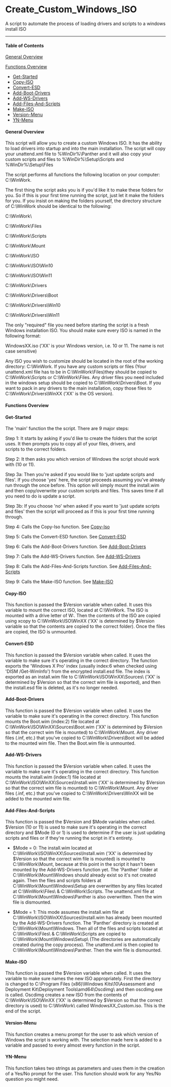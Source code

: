 # Create_Custom_Windows_ISO
A script to automate the process of loading drivers and scripts to a windows install ISO

-----
#### Table of Contents
[General Overview](https://github.com/optimuspryne/Create_Custom_Windows_ISO/edit/main/README.md#general-overview)

[Functions Overview](https://github.com/optimuspryne/Create_Custom_Windows_ISO/edit/main/README.md#functions-overview)

* [Get-Started](https://github.com/optimuspryne/Create_Custom_Windows_ISO/edit/main/README.md#get-started)
* [Copy-ISO](https://github.com/optimuspryne/Create_Custom_Windows_ISO/edit/main/README.md#copy-iso)
* [Convert-ESD](https://github.com/optimuspryne/Create_Custom_Windows_ISO/edit/main/README.md#convert-esd)
* [Add-Boot-Drivers](https://github.com/optimuspryne/Create_Custom_Windows_ISO/edit/main/README.md#add-boot-drivers)
* [Add-WS-Drivers](https://github.com/optimuspryne/Create_Custom_Windows_ISO/edit/main/README.md#add-ws-drivers)
* [Add-Files-And-Scripts](https://github.com/optimuspryne/Create_Custom_Windows_ISO/edit/main/README.md#add-files-and-scripts)
* [Make-ISO](https://github.com/optimuspryne/Create_Custom_Windows_ISO/edit/main/README.md#make-iso)
* [Version-Menu](https://github.com/optimuspryne/Create_Custom_Windows_ISO/edit/main/README.md#version-menu)
* [YN-Menu](https://github.com/optimuspryne/Create_Custom_Windows_ISO/edit/main/README.md#yn-menu)
	

#### General Overview


This script will allow you to create a custom Windows ISO.  It has the ability to load drivers into startup and into the main installation.  The script will copy your unattend.xml file to %WinDir%\Panther and it will also copy your custom scripts and files to %WinDir%\Setup\Scripts and %WinDir%\Setup\Files

The script performs all functions the following location on your computer: C:\WinWork.

The first thing the script asks you is if you'd like it to make these folders for you. So if this is your first time running the script, just let it make the folders for you.  If you insist on making the folders yourself, the directory structure of C:\WinWork should be identical to the following:

C:\WinWork\

C:\WinWork\Files
  
C:\WinWork\Scripts
  
C:\WinWork\Mount
  
C:\WinWork\ISO
     
C:\WinWork\ISO\Win10
     
C:\WinWork\ISO\Win11
  
C:\WinWork\Drivers
     
C:\WinWork\Drivers\Boot
     
C:\WinWork\Drivers\Win10
     
C:\WinWork\Drivers\Win11
     
The only "required" file you need before starting the script is a fresh Windows installation ISO.  You should make sure every ISO is named in the following format:

WindowsXX.iso ('XX' is your Windows version, i.e. 10 or 11.  The name is not case sensitive)

Any ISO you wish to customize should be located in the root of the working directory: C:\WinWork\.  If you have any custom scripts or files (Your unattend.xml file has to be in C:\WinWork\Files)they should be copied to C:\WinWork\Scripts or C:\WinWork\Files.  Any driver files you need included in the windows setup should be copied to C:\WinWork\Drivers\Boot.  If you want to pack in any drivers to the main installation, copy those files to C:\WinWork\Drivers\WinXX ('XX' is the OS version).

  

#### Functions Overview


#### Get-Started

The 'main' function the the script.  There are 9 major steps:

Step 1: It starts by asking if you'd like to create the folders that the script uses.  It then prompts you to copy all of your files, drivers, and    
            scripts to the correct folders.
  
Step 2: It then asks you which version of Windows the script should work with (10 or 11).
  
Step 3a: Then you're asked if you would like to 'just update scripts and files'. If you choose 'yes' here, the script proceeds assuming you've already run 	    through the once before.  This option will simply mount the install.wim and then copy/overwrite your custom scripts and files.  This saves time if 		 all you need to do is update a script.

Step 3b: If you choose 'no' when asked if you want to 'just update scripts and files' then the script will proceed as if this is your first time running 
         through.

Step 4: Calls the Copy-Iso function.  See [Copy-Iso](https://github.com/optimuspryne/Create_Custom_Windows_ISO/edit/main/README.md#copy-iso)

Step 5: Calls the Convert-ESD function.  See [Convert-ESD](https://github.com/optimuspryne/Create_Custom_Windows_ISO/edit/main/README.md#convert-esd)

Step 6: Calls the Add-Boot-Drivers function.  See [Add-Boot-Drivers](https://github.com/optimuspryne/Create_Custom_Windows_ISO/edit/main/README.md#add-boot-drivers)

Step 7: Calls the Add-WS-Drivers function.  See [Add-WS-Drivers](https://github.com/optimuspryne/Create_Custom_Windows_ISO/edit/main/README.md#add-ws-drivers)

Step 8: Calls the Add-Files-And-Scripts function.  See [Add-Files-And-Scripts](https://github.com/optimuspryne/Create_Custom_Windows_ISO/edit/main/README.md#add-files-and-scripts)

Step 9: Calls the Make-ISO function.  See [Make-ISO](https://github.com/optimuspryne/Create_Custom_Windows_ISO/edit/main/README.md#make-iso)



#### Copy-ISO

This function is passed the $Version variable when called.  It uses this variable to mount the correct ISO, located at C:\WinWork.  The ISO is mounted with a drive letter of W:\.  Then the contents of the ISO are copied using xcopy to C:\WinWork\ISO\WinXX ('XX' is determined by $Version variable so that the contents are copied to the correct folder). Once the files are copied, the ISO is unmounted.




#### Convert-ESD

This function is passed the $Version variable when called.  It uses the variable to make sure it's operating in the correct directory.  The function exports the 'Windows X Pro' index (usually index:6 when checked using 'DISM /Get-WimInfo') from the encrypted install.esd file.  The index is exported as an install.wim file to C:\WinWork\ISO\WinXX\Sources\ ('XX' is determined by $Version so that the correct wim file is exported), and then the install.esd file is deleted, as it's no longer needed.



#### Add-Boot-Drivers

This function is passed the $Version variable when called.  It uses the variable to make sure it's operating in the correct directory.  This function mounts the Boot.wim (index:2) file located at C:\WinWork\ISO\WinXX\Sources\Boot.wim ('XX' is determined by $Version so that the correct wim file is mounted) to C:\WinWork\Mount.  Any driver files (.inf, etc.) that you've copied to C:\WinWork\Drivers\Boot will be added to the mounted wim file.  Then the Boot.wim file is unmounted.



#### Add-WS-Drivers

This function is passed the $Version variable when called.  It uses the variable to make sure it's operating in the correct directory.  This function mounts the install.wim (index:1) file located at C:\WinWork\ISO\WinXX\Sources\Install.wim ('XX' is determined by $Version so that the correct wim file is mounted) to C:\WinWork\Mount.  Any driver files (.inf, etc.) that you've copied to C:\WinWork\Drivers\WinXX will be added to the mounted wim file.



#### Add-Files-And-Scripts

This function is passed the $Version and $Mode variables when called.  $Version (10 or 11) is used to make sure it's operating in the correct directory and $Mode (0 or 1) is used to determine if the user is just updating scripts and files or if they're running the script in it's entirety.

- $Mode = 0: The install.wim located at C:\WinWork\ISO\WinXX\Sources\Install.wim ('XX' is determined by $Version so that the correct wim file is mounted) 
           is mounted to C:\WinWork\Mount, because at this point in the script it hasn't been mounted by the Add-WS-Drivers function yet.  The 
           'Panther' folder at C:\WinWork\Mount\Windows should already exist so it's not created again.  Then the files and scripts folders at 
           C:\WinWork\Mount\Windows\Setup are overwritten by any files located at C:\WinWork\Files\ & C:\WinWork\Scripts.  The unattend.xml file at 
           C:\WinWork\Mount\Windows\Panther is also overwritten.  Then the wim file is dismounted.
               
- $Mode = 1: This mode assumes the install.wim file at C:\WinWork\ISO\WinXX\Sources\Install.wim has already been mounted by the Add-WS-Drivers 
	     function.  The 'Panther' directory is created at C:\WinWork\Mount\Windows\.  Then all of the files and scripts located at C:\WinWork\Files\ & 
	     C:\WinWork\Scripts are copied to C:\WinWork\Mount\Windows\Setup\ (The directories are automatically created during the copy process).  The 
	     unattend.xml is then copied to C:\WinWork\Mount\Windows\Panther.  Then the wim file is dismounted.



#### Make-ISO

This function is passed the $Version variable when called.  It uses the variable to make sure names the new ISO appropriately.  First the directory is changed to C:\Program Files (x86)\Windows Kits\10\Assessment and Deployment Kit\Deployment Tools\amd64\Oscdimg\ and then oscdimg.exe is called.  Oscdimg creates a new ISO from the contents of C:\WinWork\ISO\WinXX ('XX' is determined by $Version so that the correct directory is used) to C:\WinWork\ called WindowsXX_Custom.iso.  This is the end of the script.



#### Version-Menu

This function creates a menu prompt for the user to ask which version of Windows the script is working with. The selection made here is added to a variable and passed to every almost every function in the script.



#### YN-Menu

This function takes two strings as parameters and uses them in the creation of a Yes/No prompt for the user.  This function should work for any Yes/No question you might need.







